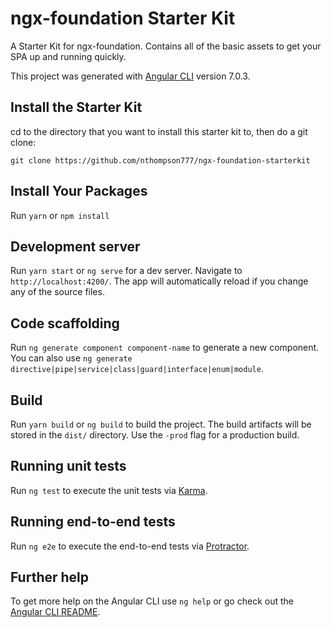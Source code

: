 # ngx-foundation Starter Kit

A Starter Kit for ngx-foundation. Contains all of the basic assets to get your SPA up and running quickly.

This project was generated with [Angular CLI](https://github.com/angular/angular-cli) version 7.0.3.

## Install the Starter Kit

cd to the directory that you want to install this starter kit to, then do a git clone:

`git clone https://github.com/nthompson777/ngx-foundation-starterkit`

## Install Your Packages

Run `yarn` or `npm install`

## Development server

Run `yarn start` or `ng serve` for a dev server. Navigate to `http://localhost:4200/`. The app will automatically reload if you change any of the source files.

## Code scaffolding

Run `ng generate component component-name` to generate a new component. You can also use `ng generate directive|pipe|service|class|guard|interface|enum|module`.

## Build

Run `yarn build` or  `ng build` to build the project. The build artifacts will be stored in the `dist/` directory. Use the `-prod` flag for a production build.

## Running unit tests

Run `ng test` to execute the unit tests via [Karma](https://karma-runner.github.io).

## Running end-to-end tests

Run `ng e2e` to execute the end-to-end tests via [Protractor](http://www.protractortest.org/).

## Further help

To get more help on the Angular CLI use `ng help` or go check out the [Angular CLI README](https://github.com/angular/angular-cli/blob/master/README.md).

